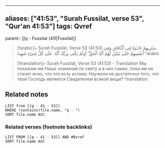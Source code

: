 
---
aliases: ["41:53", "Surah Fussilat, verse 53", "Qur'an 41:53"]
tags: Qvref
---

parent:: [[q - Fussilat (41)|Fussilat]]

> [!arabic]+ Surah Fussilat, Verse 53 (41:53)
> <span class="quran-arabic">سَنُرِيهِمْ ءَايَـٰتِنَا فِى ٱلْـَٔافَاقِ وَفِىٓ أَنفُسِهِمْ حَتَّىٰ يَتَبَيَّنَ لَهُمْ أَنَّهُ ٱلْحَقُّ ۗ أَوَلَمْ يَكْفِ بِرَبِّكَ أَنَّهُۥ عَلَىٰ كُلِّ شَىْءٍ شَهِيدٌ</span>
^arabic

> [!translation]+ Surah Fussilat, Verse 53 (41:53) - Translation
> Мы покажем им Наши знамения по свету и в них самих, пока им не станет ясно, что это есть истина. Неужели не достаточно того, что твой Господь является Свидетелем всякой вещи?
^translation



## Related notes
```dataview
LIST from [[q - 41 - 53]]
WHERE !contains(file.name, "q - ")
SORT file.name ASC
```

### Related verses (footnote backlinks)
```dataview
LIST FROM [[q - 41 - 53]] AND #Qvref
SORT file.name ASC
```


